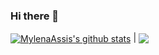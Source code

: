 ### Hi there 🌻

<a href="https://github.com/MylenaAssis"><img align="center" src="https://github-readme-stats.vercel.app/api?username=MylenaAssis&show_icons=true&include_all_commits=true&theme=transparent&hide_border=true" alt="MylenaAssis's github stats" /></a> |
<a href="https://github.com/MylenaAssis"><img align="center" src="https://github-readme-stats.vercel.app/api/top-langs/?username=MylenaAssis&layout=compact&theme=transparent&hide_border=true" /></a>


